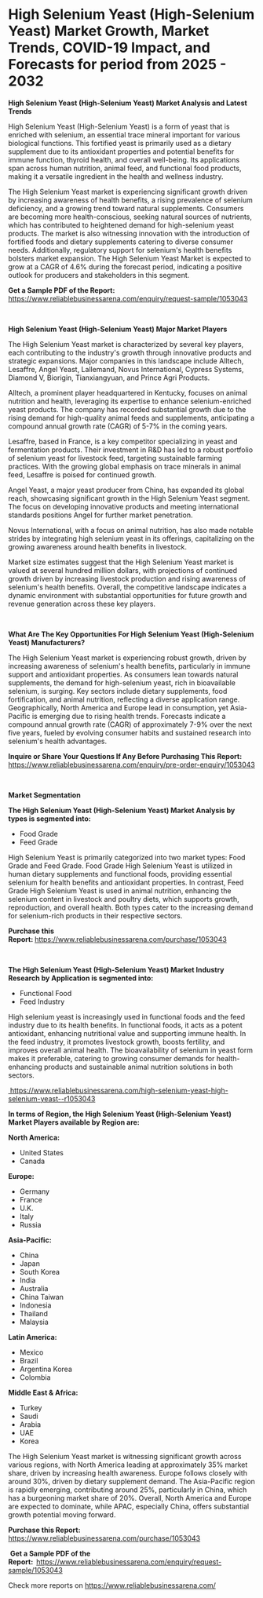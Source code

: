 <p><h1>High Selenium Yeast (High-Selenium Yeast) Market Growth, Market Trends, COVID-19 Impact, and Forecasts for period from 2025 - 2032</h1></p><p><strong>High Selenium Yeast (High-Selenium Yeast) Market Analysis and Latest Trends</strong></p>
<p><p>High Selenium Yeast (High-Selenium Yeast) is a form of yeast that is enriched with selenium, an essential trace mineral important for various biological functions. This fortified yeast is primarily used as a dietary supplement due to its antioxidant properties and potential benefits for immune function, thyroid health, and overall well-being. Its applications span across human nutrition, animal feed, and functional food products, making it a versatile ingredient in the health and wellness industry.</p><p>The High Selenium Yeast market is experiencing significant growth driven by increasing awareness of health benefits, a rising prevalence of selenium deficiency, and a growing trend toward natural supplements. Consumers are becoming more health-conscious, seeking natural sources of nutrients, which has contributed to heightened demand for high-selenium yeast products. The market is also witnessing innovation with the introduction of fortified foods and dietary supplements catering to diverse consumer needs. Additionally, regulatory support for selenium's health benefits bolsters market expansion. The High Selenium Yeast Market is expected to grow at a CAGR of 4.6% during the forecast period, indicating a positive outlook for producers and stakeholders in this segment.</p></p>
<p><strong>Get a Sample PDF of the Report:&nbsp;</strong> <a href="https://www.reliablebusinessarena.com/enquiry/request-sample/1053043?utm_campaign=3218&utm_medium=2&utm_source=Github&utm_content=ia&utm_term=22032025&utm_id=high-selenium-yeast-high-selenium-yeast">https://www.reliablebusinessarena.com/enquiry/request-sample/1053043</a></p>
<p>&nbsp;</p>
<p><strong>High Selenium Yeast (High-Selenium Yeast) Major Market Players</strong></p>
<p><p>The High Selenium Yeast market is characterized by several key players, each contributing to the industry's growth through innovative products and strategic expansions. Major companies in this landscape include Alltech, Lesaffre, Angel Yeast, Lallemand, Novus International, Cypress Systems, Diamond V, Biorigin, Tianxiangyuan, and Prince Agri Products.</p><p>Alltech, a prominent player headquartered in Kentucky, focuses on animal nutrition and health, leveraging its expertise to enhance selenium-enriched yeast products. The company has recorded substantial growth due to the rising demand for high-quality animal feeds and supplements, anticipating a compound annual growth rate (CAGR) of 5-7% in the coming years.</p><p>Lesaffre, based in France, is a key competitor specializing in yeast and fermentation products. Their investment in R&D has led to a robust portfolio of selenium yeast for livestock feed, targeting sustainable farming practices. With the growing global emphasis on trace minerals in animal feed, Lesaffre is poised for continued growth.</p><p>Angel Yeast, a major yeast producer from China, has expanded its global reach, showcasing significant growth in the High Selenium Yeast segment. The focus on developing innovative products and meeting international standards positions Angel for further market penetration.</p><p>Novus International, with a focus on animal nutrition, has also made notable strides by integrating high selenium yeast in its offerings, capitalizing on the growing awareness around health benefits in livestock.</p><p>Market size estimates suggest that the High Selenium Yeast market is valued at several hundred million dollars, with projections of continued growth driven by increasing livestock production and rising awareness of selenium's health benefits. Overall, the competitive landscape indicates a dynamic environment with substantial opportunities for future growth and revenue generation across these key players.</p></p>
<p>&nbsp;</p>
<p><strong>What Are The Key Opportunities For High Selenium Yeast (High-Selenium Yeast) Manufacturers?</strong></p>
<p><p>The High Selenium Yeast market is experiencing robust growth, driven by increasing awareness of selenium's health benefits, particularly in immune support and antioxidant properties. As consumers lean towards natural supplements, the demand for high-selenium yeast, rich in bioavailable selenium, is surging. Key sectors include dietary supplements, food fortification, and animal nutrition, reflecting a diverse application range. Geographically, North America and Europe lead in consumption, yet Asia-Pacific is emerging due to rising health trends. Forecasts indicate a compound annual growth rate (CAGR) of approximately 7-9% over the next five years, fueled by evolving consumer habits and sustained research into selenium's health advantages.</p></p>
<p><strong>Inquire or Share Your Questions If Any Before Purchasing This Report:</strong> <a href="https://www.reliablebusinessarena.com/enquiry/pre-order-enquiry/1053043?utm_campaign=3218&utm_medium=2&utm_source=Github&utm_content=ia&utm_term=22032025&utm_id=high-selenium-yeast-high-selenium-yeast">https://www.reliablebusinessarena.com/enquiry/pre-order-enquiry/1053043</a></p>
<p>&nbsp;</p>
<p><strong>Market Segmentation</strong></p>
<p><strong>The High Selenium Yeast (High-Selenium Yeast) Market Analysis by types is segmented into:</strong></p>
<p><ul><li>Food Grade</li><li>Feed Grade</li></ul></p>
<p><p>High Selenium Yeast is primarily categorized into two market types: Food Grade and Feed Grade. Food Grade High Selenium Yeast is utilized in human dietary supplements and functional foods, providing essential selenium for health benefits and antioxidant properties. In contrast, Feed Grade High Selenium Yeast is used in animal nutrition, enhancing the selenium content in livestock and poultry diets, which supports growth, reproduction, and overall health. Both types cater to the increasing demand for selenium-rich products in their respective sectors.</p></p>
<p><strong>Purchase this Report:&nbsp;</strong><a href="https://www.reliablebusinessarena.com/purchase/1053043?utm_campaign=3218&utm_medium=2&utm_source=Github&utm_content=ia&utm_term=22032025&utm_id=high-selenium-yeast-high-selenium-yeast">https://www.reliablebusinessarena.com/purchase/1053043</a></p>
<p>&nbsp;</p>
<p><strong>The High Selenium Yeast (High-Selenium Yeast) Market Industry Research by Application is segmented into:</strong></p>
<p><ul><li>Functional Food</li><li>Feed Industry</li></ul></p>
<p><p>High selenium yeast is increasingly used in functional foods and the feed industry due to its health benefits. In functional foods, it acts as a potent antioxidant, enhancing nutritional value and supporting immune health. In the feed industry, it promotes livestock growth, boosts fertility, and improves overall animal health. The bioavailability of selenium in yeast form makes it preferable, catering to growing consumer demands for health-enhancing products and sustainable animal nutrition solutions in both sectors.</p></p>
<p><a href="https://www.reliablebusinessarena.com/high-selenium-yeast-high-selenium-yeast--r1053043?utm_campaign=3218&utm_medium=2&utm_source=Github&utm_content=ia&utm_term=22032025&utm_id=high-selenium-yeast-high-selenium-yeast">&nbsp;https://www.reliablebusinessarena.com/high-selenium-yeast-high-selenium-yeast--r1053043</a></p>
<p><strong>In terms of Region, the High Selenium Yeast (High-Selenium Yeast) Market Players available by Region are:</strong></p>
<p>
    <p> <strong> North America: </strong>
        <ul>
            <li>United States</li>
            <li>Canada</li>
        </ul>
        </p> 
    <p> <strong> Europe: </strong>
        <ul>
            <li>Germany</li>
            <li>France</li>
            <li>U.K.</li>
            <li>Italy</li>
            <li>Russia</li>
        </ul>
        </p> 
    <p> <strong> Asia-Pacific: </strong>
        <ul>
            <li>China</li>
            <li>Japan</li>
            <li>South Korea</li>
            <li>India</li>
            <li>Australia</li>
            <li>China Taiwan</li>
            <li>Indonesia</li>
            <li>Thailand</li>
            <li>Malaysia</li>
        </ul>
        </p> 
    <p> <strong> Latin America: </strong>
        <ul>
            <li>Mexico</li>
            <li>Brazil</li>
            <li>Argentina Korea</li>
            <li>Colombia</li>
        </ul>
        </p> 
    <p> <strong> Middle East & Africa: </strong>
        <ul>
            <li>Turkey</li>
            <li>Saudi</li>
            <li>Arabia</li>
            <li>UAE</li>
            <li>Korea</li>
        </ul>
    </p>
    </p>
<p><p>The High Selenium Yeast market is witnessing significant growth across various regions, with North America leading at approximately 35% market share, driven by increasing health awareness. Europe follows closely with around 30%, driven by dietary supplement demand. The Asia-Pacific region is rapidly emerging, contributing around 25%, particularly in China, which has a burgeoning market share of 20%. Overall, North America and Europe are expected to dominate, while APAC, especially China, offers substantial growth potential moving forward.</p></p>
<p><strong>Purchase this Report: </strong><a href="https://www.reliablebusinessarena.com/purchase/1053043?utm_campaign=3218&utm_medium=2&utm_source=Github&utm_content=ia&utm_term=22032025&utm_id=high-selenium-yeast-high-selenium-yeast">https://www.reliablebusinessarena.com/purchase/1053043</a></p>
<p>&nbsp;<strong>Get a Sample PDF of the Report:&nbsp;&nbsp;</strong><a href="https://www.reliablebusinessarena.com/enquiry/request-sample/1053043?utm_campaign=3218&utm_medium=2&utm_source=Github&utm_content=ia&utm_term=22032025&utm_id=high-selenium-yeast-high-selenium-yeast">https://www.reliablebusinessarena.com/enquiry/request-sample/1053043</a></p>
<p><strong></strong></p>
<p>Check more reports on <a href="https://www.reliablebusinessarena.com/?utm_campaign=3218&utm_medium=2&utm_source=Github&utm_content=ia&utm_term=22032025&utm_id=high-selenium-yeast-high-selenium-yeast">https://www.reliablebusinessarena.com/</a></p>